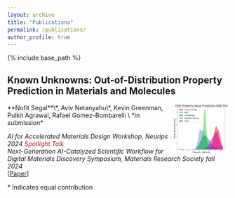 ```yaml
---
layout: archive
title: "Publications"
permalink: /publications/
author_profile: true
---
```


[//]: # ({% if site.author.googlescholar %})
[//]: # (  <div class="wordwrap">You can also find my articles on <a href="{{site.author.googlescholar}}">my Google Scholar profile</a>.</div>)
[//]: # ({% endif %})

{% include base_path %}

<h2> Known Unknowns: Out-of-Distribution Property Prediction in Materials and Molecules </h2>
<img align="right" src="../images/ood_preds_kde_compare.png" width="25%">
**Nofit Segal**\*, Aviv Netanyahu\*, Kevin Greenman, Pulkit Agrawal, Rafael Gomez-Bombarelli \
*in submission* 

_AI for Accelerated Materials Design Workshop, Neurips 2024_ <span style="color:firebrick"> _Spotlight Talk_ </span> \
_Next-Generation AI-Catalyzed Scientific Workflow for Digital Materials Discovery Symposium, Materials Research Society fall 2024_ \
[[Paper](https://openreview.net/pdf?id=HkfnueE7Ae)]  
<!-- [[Code](https://github.com/DanHrmti/ECRL)]  [[Website](https://sites.google.com/view/entity-centric-rl/)]   -->
<!-- [[Talk](https://youtu.be/1YJCWyLcGHk?t=1)] -->

<!-- <br/><br/> -->
<!-- <h1> Workshop Papers </h1> -->

<!-- <h2> Known Unknowns: Out-of-Distribution Property Prediction in Materials and Molecules </h2>
**Nofit Segal**\*, Aviv Netanyahu\*, Kevin Greenman, Pulkit Agrawal, Rafael Gomez-Bombarelli \
_AI for Accelerated Materials Design , Neurips 2024_ -->

\* Indicates equal contribution

